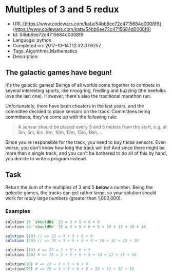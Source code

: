 # Multiples of 3 and 5 redux

 - URL:[https://www.codewars.com/kata/54bb6ee72c4715684d0008f9](https://www.codewars.com/kata/54bb6ee72c4715684d0008f9)
 - Id: 54bb6ee72c4715684d0008f9
 - Language: python
 - Completed on: 2017-10-14T12:32:07.625Z
 - Tags: Algorithms,Mathematics
 - Description:
## The galactic games have begun!

It's the galactic games! Beings of all worlds come together to compete in several interesting sports, like nroogring, fredling and buzzing (the beefolks love the last one). However, there's also the traditional marathon run.

Unfortunately, there have been cheaters in the last years, and the committee decided to place sensors on the track. Committees being committees, they've come up with the following rule:

> A sensor should be placed every 3 and 5 meters from the start, e.g.
> at 3m, 5m, 6m, 9m, 10m, 12m, 15m, 18m….

Since you're responsible for the track, you need to buy those sensors. Even worse, you don't know how long the track will be! And since there might be more than a single track, and you can't be bothered to do all of this by hand, you decide to write a program instead.

## Task
Return the sum of the multiples of 3 and 5 __below__ a number. Being the _galactic_ games, the tracks can get rather large, so your solution should work for _really_ large numbers (greater than 1,000,000).

### Examples
```haskell
solution 10 `shouldBe` 23 = 3 + 5 + 6 + 9
solution 20 `shouldBe` 78 = 3 + 5 + 6 + 9 + 10 + 12 + 15 + 18
```
```javascript
solution (10) // => 23 = 3 + 5 + 6 + 9
solution (20) // => 78 = 3 + 5 + 6 + 9 + 10 + 12 + 15 + 18
```
```python
solution (10) # => 23 = 3 + 5 + 6 + 9
solution (20) # => 78 = 3 + 5 + 6 + 9 + 10 + 12 + 15 + 18
```
```ruby
solution(10) # => 23 = 3 + 5 + 6 + 9
solution(20) # => 78 = 3 + 5 + 6 + 9 + 10 + 12 + 15 + 18
```

